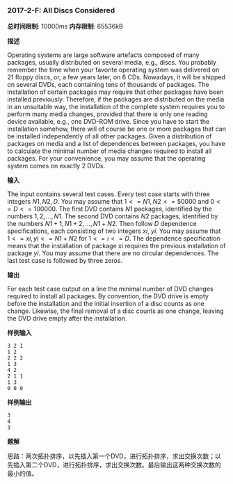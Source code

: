 ### 2017-2-F: All Discs Considered

**总时间限制**: 10000ms **内存限制**: 65536kB

**描述**

Operating systems are large software artefacts composed of many packages, usually distributed on several media, e.g., discs. You probably remember the time when your favorite operating system was delivered on 21 floppy discs, or, a few years later, on 6 CDs. Nowadays, it will be shipped on several DVDs, each containing tens of thousands of packages.   The installation of certain packages may require that other packages have been installed previously. Therefore, if the packages are distributed on the media in an unsuitable way, the installation of the complete system requires you to perform many media changes, provided that there is only one reading device available, e.g., one DVD-ROM drive. Since you have to start the installation somehow, there will of course be one or more packages that can be installed independently of all other packages.   Given a distribution of packages on media and a list of dependences between packages, you have to calculate the minimal number of media changes required to install all packages. For your convenience, you may assume that the operating system comes on exactly 2 DVDs.  

**输入**

The input contains several test cases. Every test case starts with three integers $N1, N2, D$. You may assume that $1<=N1,N2<=50000$ and $0<=D<=100000$. The first DVD contains $N1$ packages, identified by the numbers $1, 2, ..., N1$. The second DVD contains $N2$ packages, identified by the numbers $N1+1, N1+2, ..., N1+N2$. Then follow $D$ dependence specifications, each consisting of two integers $xi$, $yi$. You may assume that $1<=xi,yi<=N1+N2$ for $1<=i<=D$. The dependence specification means that the installation of package xi requires the previous installation of package $yi$. You may assume that there are no circular dependences. The last test case is followed by three zeros.

**输出**

For each test case output on a line the minimal number of DVD changes required to install all packages. By convention, the DVD drive is empty before the installation and the initial insertion of a disc counts as one change. Likewise, the final removal of a disc counts as one change, leaving the DVD drive empty after the installation.

**样例输入**

```
3 2 1
1 2
2 2 2
1 3
4 2
2 1 1
1 3
0 0 0
```

**样例输出**

```
3
4
3
```

**题解**

思路：两次拓扑排序，以先插入第一个DVD，进行拓扑排序，求出交换次数；以先插入第二个DVD，进行拓扑排序，求出交换次数。最后输出这两种交换次数的最小的值。
